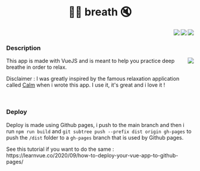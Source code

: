<h1 align="center">🧘‍♂️ breath 🔇</h1>
<img align="right" src="https://img.shields.io/github/package-json/v/0xTheOldOne/breath?style=for-the-badge" />
<img align="right" src="https://img.shields.io/github/languages/code-size/0xTheOldOne/breath?style=for-the-badge" />
<img align="right" src="https://img.shields.io/github/last-commit/0xTheOldOne/breath?style=for-the-badge" />

<div class="mb-5">&nbsp;</div>

<h3 >Description</h3>
<div>
  <img align="right" src="https://github-readme-stats.vercel.app/api/pin/?username=0xTheOldOne&repo=breath" />
  <p>This app is made with VueJS and is meant to help you practice deep breathe in order to relax.</p>
  <p>Disclaimer : I was greatly inspired by the famous relaxation application called <a href="https://www.calm.com/fr">Calm</a> when i wrote this app. I use it, it's great and i love it !</p>
</div>

<div class="mb-5">&nbsp;</div>

<h3>Deploy</h3>
<p>
  Deploy is made using Github pages, i push to the main branch and then i run <code>npm run build</code> and <code>git subtree push --prefix dist origin gh-pages</code> to push the <code>/dist</code> folder to a <code>gh-pages</code> branch that is used by Github pages.
</p>
<p>See this tutorial if you want to do the same : https://learnvue.co/2020/09/how-to-deploy-your-vue-app-to-github-pages/</p>

